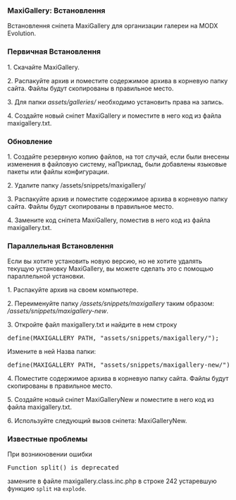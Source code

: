 
<meta http-equiv="Content-Type" content="text/html; charset=utf-8">
<h3>MaxiGallery: Встановлення </h3> 
Встановлення сніпета MaxiGallery для организации галереи на MODX Evolution.	
<br>
<h3 class="sub-header text-bold"><a id="1115"></a>Первичная Встановлення</h3><div class="well bordered-left bordered-blue"><p>1. Скачайте MaxiGallery.</p>
<p>2. Распакуйте архив и поместите содержимое архива в корневую папку сайта. Файлы будут скопированы в правильное место.</p>
<p>3. Для папки <em><span class="text-bold">assets/galleries/</span></em> необходимо установить права на запись.</p>
<p>4. Создайте новый сніпет <span class="text-bold">MaxiGallery</span> и поместите в него код из файла <span class="text-bold">maxigallery.txt</span>.</p></div>
<h3 class="sub-header text-bold"><a id="1116"></a>Обновление</h3><div class="well bordered-left bordered-blue"><p>1. Создайте резервную копию файлов, на тот случай, если были внесены изменения в файловую систему, наПриклад, были добавлены языковые пакеты или файлы конфигурации.</p>
<p>2. Удалите папку /assets/snippets/maxigallery/</p>
<p>3. Распакуйте архив и поместите содержимое архива в корневую папку сайта. Файлы будут скопированы в правильное место.</p>
<p>4. Замените код сніпета <span class="text-bold">MaxiGallery</span>, поместив в него код из файла <span class="text-bold">maxigallery.txt</span>.</p></div>
<h3 class="sub-header text-bold"><a id="1117"></a>Параллельная Встановлення</h3><div class="well bordered-left bordered-blue"><p>Если вы хотите установить новую версию, но не хотите удалять текущую установку <span class="text-bold">MaxiGallery</span>, вы можете сделать это с помощью параллельной установки.</p>
<p>1. Распакуйте архив на своем компьютере.</p>
<p>2. Переименуйте папку <em><span class="text-bold">/assets/snippets/maxigallery</span></em> таким образом: <em><span class="text-bold">/assets/snippets/maxigallery-new</span></em>.</p>
<p>3. Откройте файл <span class="text-bold">maxigallery.txt</span> и найдите в нем строку</p>
<div class="well-box-shadow"><pre class="brush: html;">define(MAXIGALLERY_PATH, "assets/snippets/maxigallery/");</pre></div>
<p>Измените в ней Назва папки:</p>
<div class="well-box-shadow"><pre class="brush: html;">define(MAXIGALLERY_PATH, "assets/snippets/maxigallery-new/");</pre></div>
<p>4. Поместите содержимое архива в корневую папку сайта. Файлы будут скопированы в правильное место.</p>
<p>5. Создайте новый сніпет <span class="text-bold">MaxiGalleryNew</span> и поместите в него код из файла <span class="text-bold">maxigallery.txt</span>.</p>
<p>6. Используйте следующий вызов сніпета: <span class="text-bold">MaxiGalleryNew</span>.</p></div>
<h3 class="sub-header text-bold"><a id="1130"></a>Известные проблемы</h3><div class="well bordered-left bordered-blue"><p>При возникновении ошибки</p>
<div class="well-box-shadow"><pre class="brush: html;">Function split() is deprecated</pre></div>
<p>замените в файле <span class="text-bold">maxigallery.class.inc.php</span> в строке 242 устаревшую функцию <code>split</code> на <code>explode</code>.</p></div>